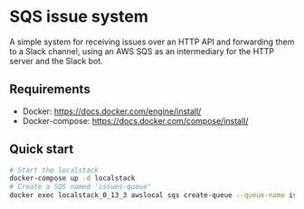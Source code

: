 # SQS issue system

A simple system for receiving issues over an HTTP API and forwarding them to a Slack channel, using an AWS SQS as an intermediary for the HTTP server and the Slack bot.

## Requirements

* Docker: https://docs.docker.com/engine/install/
* Docker-compose: https://docs.docker.com/compose/install/

## Quick start

```bash
# Start the localstack
docker-compose up -d localstack
# Create a SQS named 'issues-queue'
docker exec localstack_0_13_3 awslocal sqs create-queue --queue-name issues-queue
```
